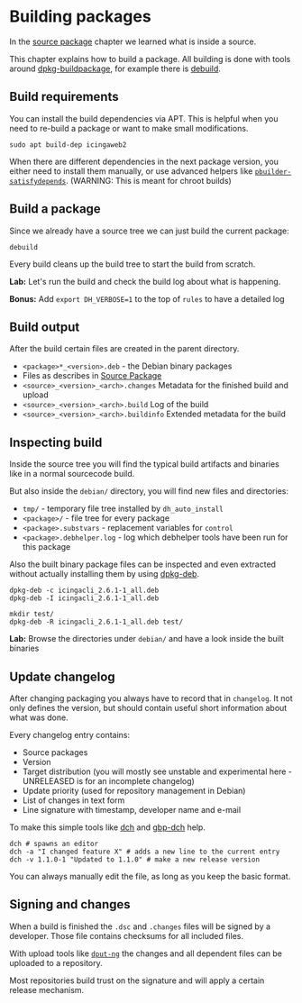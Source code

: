 Building packages
=================

In the [source package](source.md) chapter we learned what is inside a source.

This chapter explains how to build a package. All building is done with tools around [dpkg-buildpackage], for
example there is [debuild].

## Build requirements

You can install the build dependencies via APT. This is helpful when you need to re-build a package or want to make
small modifications.

    sudo apt build-dep icingaweb2

When there are different dependencies in the next package version, you either need to install them manually, or use
advanced helpers like [`pbuilder-satisfydepends`](https://wiki.ubuntu.com/PbuilderHowto). (WARNING: This is meant for
chroot builds)

## Build a package

Since we already have a source tree we can just build the current package:

    debuild

Every build cleans up the build tree to start the build from scratch.

**Lab:** Let's run the build and check the build log about what is happening.

**Bonus:** Add `export DH_VERBOSE=1` to the top of `rules` to have a detailed log

## Build output

After the build certain files are created in the parent directory.

* `<package>*_<version>.deb` - the Debian binary packages
* Files as describes in [Source Package](source.md)
* `<source>_<version>_<arch>.changes` Metadata for the finished build and upload
* `<source>_<version>_<arch>.build` Log of the build
* `<source>_<version>_<arch>.buildinfo` Extended metadata for the build

## Inspecting build

Inside the source tree you will find the typical build artifacts and binaries like in a normal sourcecode build.

But also inside the `debian/` directory, you will find new files and directories:

* `tmp/` - temporary file tree installed by `dh_auto_install`
* `<package>/` - file tree for every package
* `<package>.substvars` - replacement variables for `control`
* `<package>.debhelper.log` - log which debhelper tools have been run for this package

Also the built binary package files can be inspected and even extracted without actually installing
them by using [dpkg-deb].

    dpkg-deb -c icingacli_2.6.1-1_all.deb
    dpkg-deb -I icingacli_2.6.1-1_all.deb

    mkdir test/
    dpkg-deb -R icingacli_2.6.1-1_all.deb test/

**Lab:** Browse the directories under `debian/` and have a look inside the built binaries

## Update changelog

After changing packaging you always have to record that in `changelog`. It not only defines the version, but should
contain useful short information about what was done.

Every changelog entry contains:

* Source packages
* Version
* Target distribution (you will mostly see unstable and experimental here - UNRELEASED is for an incomplete changelog)
* Update priority (used for repository management in Debian)
* List of changes in text form
* Line signature with timestamp, developer name and e-mail

To make this simple tools like [dch] and [gbp-dch] help.

    dch # spawns an editor
    dch -a "I changed feature X" # adds a new line to the current entry
    dch -v 1.1.0-1 "Updated to 1.1.0" # make a new release version

You can always manually edit the file, as long as you keep the basic format.

## Signing and changes

When a build is finished the `.dsc` and `.changes` files will be signed by a developer. Those file contains checksums
for all included files.

With upload tools like [`dput-ng`] the changes and all dependent files can be uploaded to a repository.

Most repositories build trust on the signature and will apply a certain release mechanism.

[dpkg-buildpackage]: https://manpages.debian.org/testing/dpkg-dev/dpkg-buildpackage.5.html
[dpkg-deb]: https://manpages.debian.org/testing/dpkg/dpkg-deb.1.html
[debuild]: https://manpages.debian.org/testing/devscripts/debuild.1.html
[dch]: https://manpages.debian.org/testing/devscripts/dch.1.html
[gbp-dch]: https://manpages.debian.org/testing/git-buildpackage/gbp-dch.1.html
[`dput-ng`]: https://manpages.debian.org/stretch/dput-ng/dput.1.en.html
